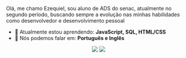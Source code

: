 
Olá, me chamo Ezequiel, sou aluno de ADS do senac, atualmente no segundo período, buscando sempre a evolução nas minhas habilidades como desenvolvedor e desenvolvimento pessoal 

- 🚀 Atualmente estou aprendendo: <strong>JavaScript, SQL, HTML/CSS</strong> 
- 📣 Nós podemos falar em: <strong>Português e Inglês</strong>

<div align="center">

  <a href="#" alt="Gmail">
    <img src="https://img.shields.io/badge/-Gmail-FF0000?style=flat-square&labelColor=FF0000&logo=gmail&logoColor=white&link="mailto:ezequiellsouzaa13@gmail.com"/></a>

  <a href="#" alt="Linkedin">
    <img src="https://img.shields.io/badge/-Linkedin-0e76a8?style=flat-square&logo=Linkedin&logoColor=white&link=https://www.linkedin.com/in/ezequiel-borges-a83a1130a/"/></a>



